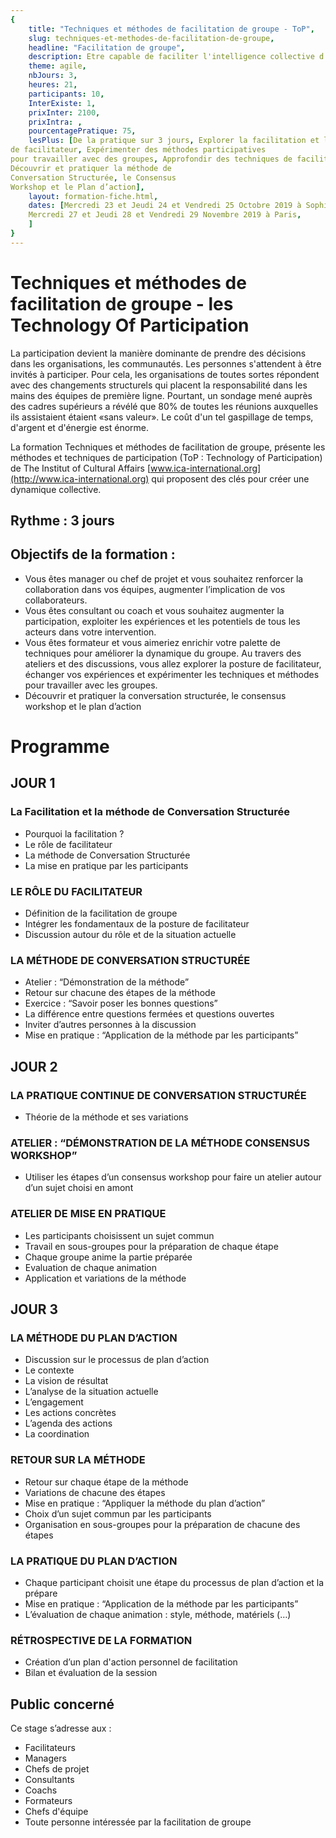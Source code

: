 ```yaml
---
{
	title: "Techniques et méthodes de facilitation de groupe - ToP",
	slug: techniques-et-methodes-de-facilitation-de-groupe, 
	headline: "Facilitation de groupe",
	description: Etre capable de faciliter l'intelligence collective d'un groupe,
	theme: agile,
	nbJours: 3,
	heures: 21,
	participants: 10,
	InterExiste: 1,
	prixInter: 2100,
	prixIntra: ,
	pourcentagePratique: 75,
	lesPlus: [De la pratique sur 3 jours, Explorer la facilitation et la posture
de facilitateur, Expérimenter des méthodes participatives
pour travailler avec des groupes, Approfondir des techniques de facilitation, 
Découvrir et pratiquer la méthode de
Conversation Structurée, le Consensus
Workshop et le Plan d’action],
	layout: formation-fiche.html, 
	dates: [Mercredi 23 et Jeudi 24 et Vendredi 25 Octobre 2019 à Sophia Antipolis,
	Mercredi 27 et Jeudi 28 et Vendredi 29 Novembre 2019 à Paris,
	]
}
---
```

# Techniques et méthodes de facilitation de groupe - les Technology Of Participation ###

La participation devient la manière dominante de prendre des décisions dans les organisations, les communautés. Les personnes s'attendent à être invités à participer. Pour cela, les organisations de toutes sortes répondent avec des changements structurels qui placent la responsabilité dans les mains des équipes de première ligne. Pourtant, un sondage mené auprès des cadres supérieurs a révélé que 80% de toutes les réunions auxquelles ils assistaient étaient «sans valeur». Le coût d'un tel gaspillage de temps, d'argent et d'énergie est énorme.
	
La formation Techniques et méthodes de facilitation de groupe, présente les méthodes et techniques de participation (ToP : Technology of Participation) de The Institut of Cultural Affairs [www.ica-international.org](http://www.ica-international.org) qui proposent des clés pour créer une dynamique collective. 


## Rythme : 3 jours ##

## Objectifs de la formation : ##
* Vous êtes manager ou chef de projet et vous souhaitez renforcer la collaboration dans
  vos équipes, augmenter l’implication de vos collaborateurs.
* Vous êtes consultant ou coach et vous souhaitez augmenter la participation, exploiter les
  expériences et les potentiels de tous les acteurs dans votre intervention.
* Vous êtes formateur et vous aimeriez enrichir votre palette de techniques pour améliorer la
dynamique du groupe. Au travers des ateliers et des discussions, vous
allez explorer la posture de facilitateur, échanger
vos expériences et expérimenter les techniques
et méthodes pour travailler avec les groupes.
* Découvrir et pratiquer la conversation structurée, le consensus workshop et le plan d’action 

# Programme #

## JOUR 1 ##
### La Facilitation et la méthode de Conversation Structurée  ###
* Pourquoi la facilitation ?
* Le rôle de facilitateur
* La méthode de Conversation Structurée
* La mise en pratique par les participants

### LE RÔLE DU FACILITATEUR ###
* Définition de la facilitation de groupe
* Intégrer les fondamentaux de la posture de facilitateur
* Discussion autour du rôle et de la situation actuelle
### LA MÉTHODE DE CONVERSATION STRUCTURÉE ###
* Atelier : “Démonstration de la méthode”
* Retour sur chacune des étapes de la méthode
* Exercice : “Savoir poser les bonnes questions”
* La différence entre questions fermées et questions ouvertes
* Inviter d’autres personnes à la discussion
* Mise en pratique : “Application de la méthode par les participants”

## JOUR 2 ##
### LA PRATIQUE CONTINUE DE CONVERSATION STRUCTURÉE ###
* Théorie de la méthode et ses variations

### ATELIER : “DÉMONSTRATION DE LA MÉTHODE CONSENSUS WORKSHOP” ###
* Utiliser les étapes d’un consensus workshop pour faire un atelier autour d’un sujet choisi en amont

### ATELIER DE MISE EN PRATIQUE ###
* Les participants choisissent un sujet commun
* Travail en sous-groupes pour la préparation de chaque étape
* Chaque groupe anime la partie préparée
* Evaluation de chaque animation
* Application et variations de la méthode

## JOUR 3 ##
### LA MÉTHODE DU PLAN D’ACTION ###
* Discussion sur le processus de plan d’action
* Le contexte
* La vision de résultat
* L’analyse de la situation actuelle
* L’engagement
* Les actions concrètes
* L’agenda des actions
* La coordination

### RETOUR SUR LA MÉTHODE ###
* Retour sur chaque étape de la méthode
* Variations de chacune des étapes
* Mise en pratique : “Appliquer la méthode du plan d’action”
* Choix d’un sujet commun par les participants
* Organisation en sous-groupes pour la préparation de chacune des étapes

### LA PRATIQUE DU PLAN D’ACTION ###
* Chaque participant choisit une étape du processus de plan d’action et la prépare
* Mise en pratique : “Application de la méthode par les participants”
* L’évaluation de chaque animation : style, méthode, matériels (…)

### RÉTROSPECTIVE DE LA FORMATION ###
* Création d’un plan d'action personnel de facilitation
* Bilan et évaluation de la session

## Public concerné ##
Ce stage s’adresse aux : 
* Facilitateurs
* Managers
* Chefs de projet
* Consultants
* Coachs
* Formateurs
* Chefs d'équipe
* Toute personne intéressée par la facilitation de groupe
